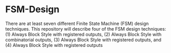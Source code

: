 # FSM-Design
There are at least seven different Finite State Machine (FSM) design techniques. This repository will describe four of the FSM design techniques: (1) Always Block Style with registered outputs, (2) Always Block Style with combinatorial outputs, (3) Always Block Style with registered outputs, and (4) Always Block Style with registered outputs
